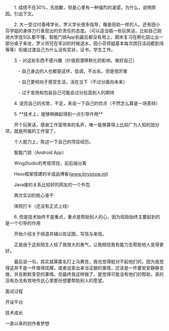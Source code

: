 　　1\. 成绩不在30%，先抱歉，但是心里有一种强烈的渴望。为什么，说明原因。引出下文。

　　2\. 大一受过付善峰学长，罗义学长很多指导，像是班助一样的人。还有田小芬学姐的身体力行表现出的负责任的态度。（可以适当插一些玩笑话，比如自己刚进大学连SQL都不懂，智能门锁App到最后都没有用上，期末复习在孵化园让出一部分桌子来坐，罗义师兄在军训的时候送水，田小芬师姐基本每次团日活动都到场等等）衔接过渡自己为什么没有奖状，证书，学生工作。




　　3\. - 对这些东西不感兴趣（价值观潜移默化的影响，做好自己）

　　　\- 自己身边的人也都是这样，低调，不出名，但是很厉害

　　　\- 自己更倾向于感受生活，活在当下（不过分面向未来）

　　　\- 过于宣扬和包装自己可能会过分拉高别人的期待




　　4\. 说完自己的劣势，不足，来说一下自己的优点（不然怎么算是一场答辩）



　　5\. \*\*技术上，能够稍微起得到一点引导作用\*\*

　　开个玩笑话，感谢工作室带来的名声，唯一能够算得上比较广为人知的加分项，就是所属的工作室了。

　　个人能力上，陈述一下自己的项目经历。

　　智能门锁（Android App）

　　WingStudio的考核项目，前后端分离

　　Hexo框架搭建的半成品博客(www.tinysnow.ml)

　　Java接的关系比较好的网友的一个外包

　　两次实训的核心骨干

　　体院打卡（还没有正式上线）



　　6\. 但是技术始终不是重点，重点是帮助别人的心，因为班助始终主要起到的是一个引导的作用

　　开始介绍关于频道并辅以佐证图，写信与来信。


　　正是由于这些陌生人给了我很大的勇气，让我相信我有能力去帮助他人变得更好。

　　最后说一句，其实就算匿名打上马赛克，我也觉得挺对不起他们的，因为我觉得这并不是一件值得炫耀，或者说拿出来当证据的事情，应该是一件要安安静静去做，并且默默享受的事情。但最终我这样做了，是觉得可能没有他们的帮助，真的没有办法有效地传达心里那份想要帮助别人的愿望。



面试过程

开设平台

技术成长

一直以来的创作者梦想

